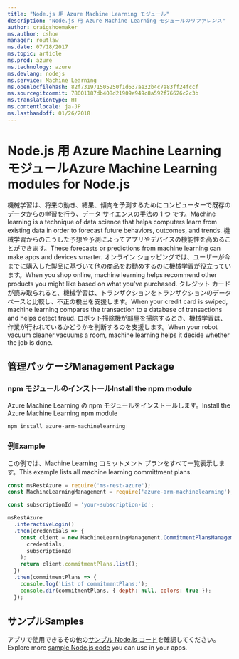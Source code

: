 ```yaml
---
title: "Node.js 用 Azure Machine Learning モジュール"
description: "Node.js 用 Azure Machine Learning モジュールのリファレンス"
author: craigshoemaker
ms.author: cshoe
manager: routlaw
ms.date: 07/18/2017
ms.topic: article
ms.prod: azure
ms.technology: azure
ms.devlang: nodejs
ms.service: Machine Learning
ms.openlocfilehash: 82f731971505250f1d637ae32b4c7a83ff24fccf
ms.sourcegitcommit: 78001187db408d21909e949c8a592f76626c2c3b
ms.translationtype: HT
ms.contentlocale: ja-JP
ms.lasthandoff: 01/26/2018
---
```

# <a name="azure-machine-learning-modules-for-nodejs"></a><span data-ttu-id="0686c-103">Node.js 用 Azure Machine Learning モジュール</span><span class="sxs-lookup"><span data-stu-id="0686c-103">Azure Machine Learning modules for Node.js</span></span>

<span data-ttu-id="0686c-104">機械学習は、将来の動き、結果、傾向を予測するためにコンピューターで既存のデータからの学習を行う、データ サイエンスの手法の 1 つ です。</span><span class="sxs-lookup"><span data-stu-id="0686c-104">Machine learning is a technique of data science that helps computers learn from existing data in order to forecast future behaviors, outcomes, and trends.</span></span> <span data-ttu-id="0686c-105">機械学習からのこうした予想や予測によってアプリやデバイスの機能性を高めることができます。</span><span class="sxs-lookup"><span data-stu-id="0686c-105">These forecasts or predictions from machine learning can make apps and devices smarter.</span></span> <span data-ttu-id="0686c-106">オンライン ショッピングでは、ユーザーが今までに購入した製品に基づいて他の商品をお勧めするのに機械学習が役立っています。</span><span class="sxs-lookup"><span data-stu-id="0686c-106">When you shop online, machine learning helps recommend other products you might like based on what you've purchased.</span></span> <span data-ttu-id="0686c-107">クレジット カードが読み取られると、機械学習は、トランザクションをトランザクションのデータベースと比較し、不正の検出を支援します。</span><span class="sxs-lookup"><span data-stu-id="0686c-107">When your credit card is swiped, machine learning compares the transaction to a database of transactions and helps detect fraud.</span></span> <span data-ttu-id="0686c-108">ロボット掃除機が部屋を掃除するとき、機械学習は、作業が行われているかどうかを判断するのを支援します。</span><span class="sxs-lookup"><span data-stu-id="0686c-108">When your robot vacuum cleaner vacuums a room, machine learning helps it decide whether the job is done.</span></span>

## <a name="management-package"></a><span data-ttu-id="0686c-109">管理パッケージ</span><span class="sxs-lookup"><span data-stu-id="0686c-109">Management Package</span></span>


### <a name="install-the-npm-module"></a><span data-ttu-id="0686c-110">npm モジュールのインストール</span><span class="sxs-lookup"><span data-stu-id="0686c-110">Install the npm module</span></span>

<span data-ttu-id="0686c-111">Azure Machine Learning の npm モジュールをインストールします。</span><span class="sxs-lookup"><span data-stu-id="0686c-111">Install the Azure Machine Learning npm module</span></span>

```bash
npm install azure-arm-machinelearning
```

### <a name="example"></a><span data-ttu-id="0686c-112">例</span><span class="sxs-lookup"><span data-stu-id="0686c-112">Example</span></span>

<span data-ttu-id="0686c-113">この例では、Machine Learning コミットメント プランをすべて一覧表示します。</span><span class="sxs-lookup"><span data-stu-id="0686c-113">This example lists all machine learning committment plans.</span></span>

```javascript
const msRestAzure = require('ms-rest-azure');
const MachineLearningManagement = require('azure-arm-machinelearning');

const subscriptionId = 'your-subscription-id';

msRestAzure
  .interactiveLogin()
  .then(credentials => {
    const client = new MachineLearningManagement.CommitmentPlansManagementClient(
      credentials,
      subscriptionId
    );
    return client.commitmentPlans.list();
  })
  .then(commitmentPlans => {
    console.log('List of commitmentPlans:');
    console.dir(commitmentPlans, { depth: null, colors: true });
  });
```

## <a name="samples"></a><span data-ttu-id="0686c-114">サンプル</span><span class="sxs-lookup"><span data-stu-id="0686c-114">Samples</span></span>

<span data-ttu-id="0686c-115">アプリで使用できるその他の[サンプル Node.js コード](https://azure.microsoft.com/resources/samples/?platform=nodejs)を確認してください。</span><span class="sxs-lookup"><span data-stu-id="0686c-115">Explore more [sample Node.js code](https://azure.microsoft.com/resources/samples/?platform=nodejs) you can use in your apps.</span></span>
